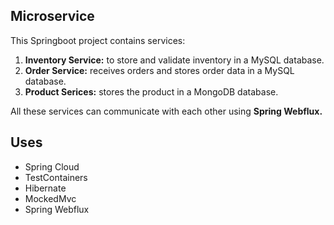 ## Microservice
This Springboot project contains services:
<ol>
  <li> <b>Inventory Service:</b> to store and validate inventory in a MySQL database.
  <li> <b>Order Service:</b> receives orders and stores order data in a MySQL database.
  <li> <b>Product Serices:</b> stores the product in a MongoDB database.
</ol>

All these services can communicate with each other using <b>Spring Webflux.</b>
## Uses
<ul>
  <li> Spring Cloud
  <li> TestContainers
  <li> Hibernate
  <li> MockedMvc
  <li> Spring Webflux
<ul>

